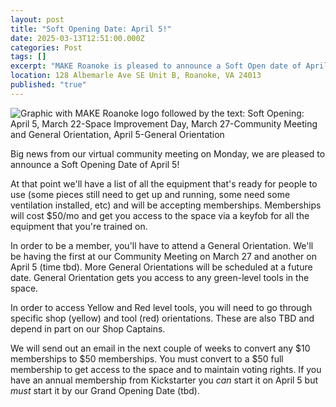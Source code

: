 ```yaml
---
layout: post
title: "Soft Opening Date: April 5!"
date: 2025-03-13T12:51:00.000Z
categories: Post
tags: []
excerpt: "MAKE Roanoke is pleased to announce a Soft Open date of April 5! "
location: 128 Albemarle Ave SE Unit B, Roanoke, VA 24013
published: "true"
---
```

![Graphic with MAKE Roanoke logo followed by the text: Soft Opening: April 5, March 22-Space Improvement Day, March 27-Community Meeting and General Orientation, April 5-General Orientation](/assets/images/2025-3-10-soft-opening-april-5.png)

Big news from our virtual community meeting on Monday, we are pleased to announce a Soft Opening Date of April 5! 

At that point we'll have a list of all the equipment that's ready for people to use (some pieces still need to get up and running, some need some ventilation installed, etc) and will be accepting memberships. Memberships will cost $50/mo and get you access to the space via a keyfob for all the equipment that you're trained on. 

In order to be a member, you'll have to attend a General Orientation. We'll be having the first at our Community Meeting on March 27 and another on April 5 (time tbd). More General Orientations will be scheduled at a future date. General Orientation gets you access to any green-level tools in the space. 

In order to access Yellow and Red level tools, you will need to go through specific shop (yellow) and tool (red) orientations. These are also TBD and depend in part on our Shop Captains.

We will send out an email in the next couple of weeks to convert any $10 memberships to $50 memberships. You must convert to a $50 full membership to get access to the space and to maintain voting rights. If you have an annual membership from Kickstarter you *can* start it on April 5 but *must* start it by our Grand Opening Date (tbd).
